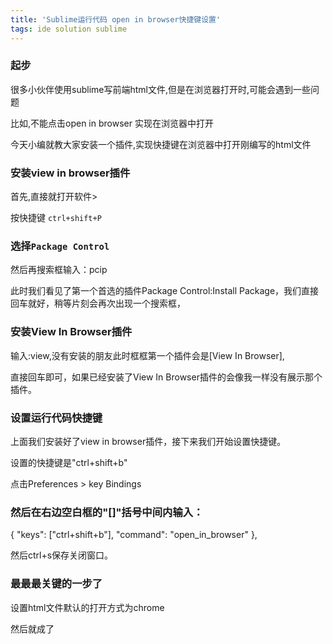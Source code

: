 ```yaml
---
title: 'Sublime运行代码 open in browser快捷键设置'
tags: ide solution sublime
---
```



### 起步
很多小伙伴使用sublime写前端html文件,但是在浏览器打开时,可能会遇到一些问题

比如,不能点击open in browser 实现在浏览器中打开

今天小编就教大家安装一个插件,实现快捷键在浏览器中打开刚编写的html文件

### 安装view in browser插件
首先,直接就打开软件>

按快捷键 `ctrl+shift+P`

### 选择`Package Control`

然后再搜索框输入：pcip

此时我们看见了第一个首选的插件Package Control:Install Package，我们直接回车就好，稍等片刻会再次出现一个搜索框，

### 安装View In Browser插件

输入:view,没有安装的朋友此时框框第一个插件会是[View In Browser],

直接回车即可，如果已经安装了View In Browser插件的会像我一样没有展示那个插件。

### 设置运行代码快捷键

上面我们安装好了view in browser插件，接下来我们开始设置快捷键。

设置的快捷键是"ctrl+shift+b"

点击Preferences > key Bindings 

### 然后在右边空白框的"[]"括号中间内输入：

 { "keys": ["ctrl+shift+b"], "command": "open_in_browser" },

然后ctrl+s保存关闭窗口。
### 最最最关键的一步了
设置html文件默认的打开方式为chrome

然后就成了